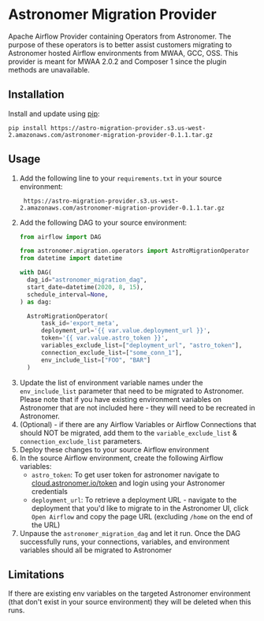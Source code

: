 # Astronomer Migration Provider

Apache Airflow Provider containing Operators from Astronomer. The purpose of these operators is to better assist customers migrating to Astronomer hosted Airflow environments from MWAA, GCC, OSS. This provider is meant for MWAA 2.0.2 and Composer 1 since the plugin methods are unavailable.

## Installation
Install and update using [pip](https://pip.pypa.io/en/stable/getting-started/):
```text
pip install https://astro-migration-provider.s3.us-west-2.amazonaws.com/astronomer-migration-provider-0.1.1.tar.gz
```

## Usage
1. Add the following line to your `requirements.txt` in your source environment:
   ```text
    https://astro-migration-provider.s3.us-west-2.amazonaws.com/astronomer-migration-provider-0.1.1.tar.gz
    ```
2. Add the following DAG to your source environment:
    ```python
   from airflow import DAG
   
   from astronomer.migration.operators import AstroMigrationOperator
   from datetime import datetime
   
   with DAG(
      dag_id="astronomer_migration_dag",
      start_date=datetime(2020, 8, 15),
      schedule_interval=None,
   ) as dag:
   
      AstroMigrationOperator(
          task_id='export_meta',
          deployment_url='{{ var.value.deployment_url }}',
          token='{{ var.value.astro_token }}',
          variables_exclude_list=["deployment_url", "astro_token"],
          connection_exclude_list=["some_conn_1"],
          env_include_list=["FOO", "BAR"]
      )
    ```
3. Update the list of environment variable names under the `env_include_list` parameter that need to be migrated to Astronomer. Please note that if you have existing environment variables on Astronomer that are not included here - they will need to be recreated in Astronomer.
4. (Optional) - if there are any Airflow Variables or Airflow Connections that should NOT be migrated, add them to the `variable_exclude_list` & `connection_exclude_list` parameters.
5. Deploy these changes to your source Airflow environment
6. In the source Airflow environment, create the following Airflow variables:
   - `astro_token`:  To get user token for astronomer navigate to [cloud.astronomer.io/token](https://cloud.astronomer.io/token) and login using your Astronomer credentials
   - `deployment_url`: To retrieve a deployment URL - navigate to the deployment that you'd like to migrate to in the Astronomer UI, click `Open Airflow` and copy the page URL (excluding `/home` on the end of the URL)
7. Unpause the `astronomer_migration_dag` and let it run. Once the DAG successfully runs, your connections, variables, and environment variables should all be migrated to Astronomer

## Limitations
If there are existing env variables on the targeted Astronomer environment (that don't exist in your source environment) they will be deleted when this runs.
